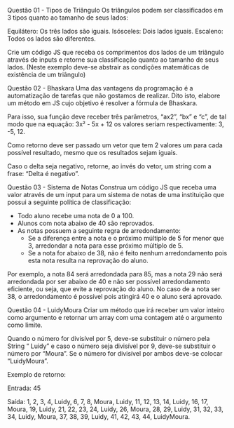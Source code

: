 Questão 01 - Tipos de Triângulo
Os triângulos podem ser classificados em 3 tipos quanto ao tamanho de seus lados: 

Equilátero: Os três lados são iguais.
Isósceles: Dois lados iguais.
Escaleno: Todos os lados são diferentes.

Crie um código JS que receba os comprimentos dos lados de um triângulo através de inputs e retorne sua classificação quanto ao tamanho de seus lados. (Neste exemplo deve-se abstrair as condições matemáticas de existência de um triângulo)


Questão 02 - Bhaskara
Uma das vantagens da programação é a automatização de tarefas que não gostamos de realizar. Dito isto, elabore um método em JS cujo objetivo é resolver a fórmula de Bhaskara. 

Para isso, sua função deve receber três parâmetros, “ax2”, “bx” e “c”, de tal modo que na equação: 3x² - 5x + 12 os valores seriam respectivamente: 3, -5, 12. 

Como retorno deve ser passado um vetor que tem 2 valores um para cada possível resultado, mesmo que os resultados sejam iguais.

Caso o delta seja negativo, retorne, ao invés do vetor, um string com a frase: “Delta é negativo”.


Questão 03 - Sistema de Notas
Construa um código JS que receba uma valor através de um input para um sistema de notas de uma instituição que possui a seguinte política de classificação: 

* Todo aluno recebe uma nota de 0 a 100. 
* Alunos com nota abaixo de 40 são reprovados. 
* As notas possuem a seguinte regra de arredondamento: 
	* Se a diferença entre a nota e o próximo múltiplo de 5 for menor que 3, arredondar a nota para esse próximo múltiplo de 5. 
	* Se a nota for abaixo de 38, não é feito nenhum arredondamento pois esta nota resulta na reprovação do aluno. 

Por exemplo, a nota 84 será arredondada para 85, mas a nota 29 não será arredondada por ser abaixo de 40 e não ser possível arredondamento eficiente, ou seja, que evite a reprovação do aluno. 
No caso de a nota ser 38, o arredondamento é possível pois atingirá 40 e o aluno será aprovado.


Questão 04 - LuidyMoura
Criar um método que irá receber um valor inteiro como argumento e retornar um array com uma contagem até o argumento como limite.

Quando o número for divisível por 5, deve-se substituir o número pela String “ Luidy” e caso o número seja divisível por 9, deve-se substituir o número por  “Moura”.
Se o número for divisível por ambos deve-se colocar “LuidyMoura”.

Exemplo de retorno:

Entrada:
45

Saída:
1, 2, 3, 4, Luidy, 6, 7, 8, Moura, Luidy, 11, 12, 13, 14, Luidy, 16, 17, Moura, 19, Luidy, 21, 22, 23, 24, Luidy, 26, Moura, 28, 29, Luidy, 31, 32, 33, 34, Luidy, Moura, 37, 38, 39, Luidy, 41, 42, 43, 44, LuidyMoura.
